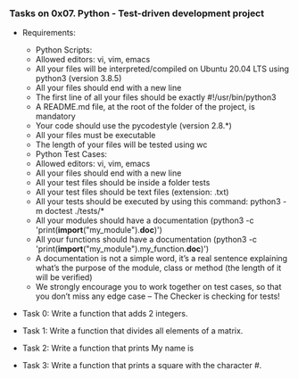 ### Tasks on 0x07. Python - Test-driven development project

- Requirements:
	- Python Scripts:
	* Allowed editors: vi, vim, emacs
	* All your files will be interpreted/compiled on Ubuntu 20.04 LTS using python3 (version 3.8.5)
	* All your files should end with a new line
	* The first line of all your files should be exactly #!/usr/bin/python3
	* A README.md file, at the root of the folder of the project, is mandatory
	* Your code should use the pycodestyle (version 2.8.\*)
	* All your files must be executable
	* The length of your files will be tested using wc
	- Python Test Cases:
	* Allowed editors: vi, vim, emacs
	* All your files should end with a new line
	* All your test files should be inside a folder tests
	* All your test files should be text files (extension: .txt)
	* All your tests should be executed by using this command: python3 -m doctest ./tests/\*
	* All your modules should have a documentation (python3 -c 'print(__import__("my_module").__doc__)')
	* All your functions should have a documentation (python3 -c 'print(__import__("my_module").my_function.__doc__)')
	* A documentation is not a simple word, it’s a real sentence explaining what’s the purpose of the module, class or method (the length of it will be verified)
	* We strongly encourage you to work together on test cases, so that you don’t miss any edge case – The Checker is checking for tests!

- Task 0: Write a function that adds 2 integers.
- Task 1: Write a function that divides all elements of a matrix.
- Task 2: Write a function that prints My name is <first name> <last name>
- Task 3: Write a function that prints a square with the character #.
